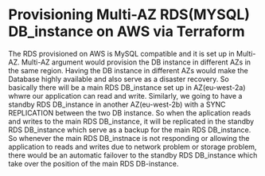 # Provisioning Multi-AZ RDS(MYSQL) DB_instance on AWS via Terraform
The RDS provisioned on AWS is MySQL compatible and it is set up in Multi-AZ.
Multi-AZ argument would provision the DB instance in different AZs in the same region.
Having the DB instance in different AZs would make the Database highly available and also serve as a disaster recovery.
So basically there will be a main RDS DB_instance set up in AZ(eu-west-2a) whwre our application can read and write.
Similarly, we going to have a standby RDS DB_instance in another AZ(eu-west-2b) with a SYNC REPLICATION between the two DB instance.
So when the aplication reads and writes to the main RDS DB_instance, it will be replicated in the standby RDS DB_instance which serve as a backup for the main RDS DB_instance.
So whenever the main RDS DB_instnace is not responding or allowing the application to reads and writes due to network problem or storage problem, there would be an automatic failover to the standby RDS DB_instance which take over the position of the main RDS DB-instance.
